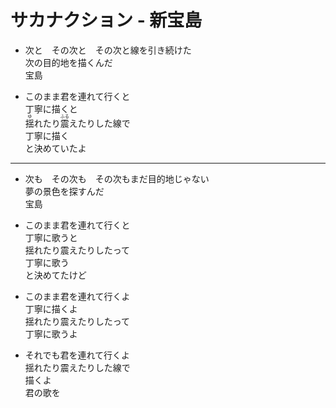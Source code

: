 # サカナクション - 新宝島

- 次と　その次と　その次と線を引き続けた  
  次の目的地を描くんだ  
  宝島

- このまま君を連れて行くと  
  丁寧に描くと  
  <ruby><rb>揺</rb><rt>ゆ</rt></ruby>れたり<ruby><rb>震</rb><rt>ふる</rt></ruby>えたりした線で  
  丁寧に描く  
  と決めていたよ

---

- 次も　その次も　その次もまだ目的地じゃない  
  夢の景色を探すんだ  
  宝島

- このまま君を連れて行くと  
  丁寧に歌うと  
  揺れたり震えたりしたって  
  丁寧に歌う  
  と決めてたけど

- このまま君を連れて行くよ  
  丁寧に描くよ  
  揺れたり震えたりしたって  
  丁寧に歌うよ

- それでも君を連れて行くよ  
  揺れたり震えたりした線で  
  描くよ  
  君の歌を
